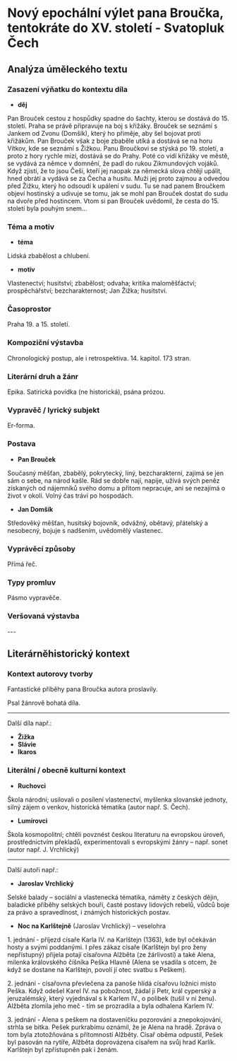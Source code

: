 # Nový epochální výlet pana Broučka, tentokráte do XV. století - Svatopluk Čech

## Analýza úměleckého textu

### Zasazení výňatku do kontextu díla

- **děj**

Pan Brouček cestou z hospůdky spadne do šachty, kterou se dostává do 15. století. Praha se právě připravuje na boj s křižáky. Brouček se seznámí s Jankem od Zvonu (Domšík), který ho přiměje, aby šel bojovat proti křižákům. Pan Brouček však z boje zbaběle utíká a dostává se na horu Vítkov, kde se seznámí s Žižkou. Panu Broučkovi se stýská po 19. století, a proto z hory rychle mizí, dostává se do Prahy. Poté co vidí křižáky ve městě, se vydává za němce v domnění, že padl do rukou Zikmundových vojáků. Když zjistí, že to jsou Češi, kteří jej naopak za německá slova chtějí upálit, hned obrátí a vydává se za Čecha a husitu. Muži jej proto zajmou a odvedou před Žižku, který ho odsoudí k upálení v sudu. Tu se nad panem Broučkem objeví hostinský a udivuje se tomu, jak se mohl pan Brouček dostat do sudu na dvoře před hostincem. Vtom si pan Brouček uvědomil, že cesta do 15. století byla pouhým snem... 

### Téma a motiv

- **téma**

Lidská zbabělost a chlubení.

- **motiv**

Vlastenectví; husitství; zbabělost; odvaha; kritika maloměšťáctví; prospěchářství; bezcharakternost; Jan Žižka; husitství.

### Časoprostor

Praha 19. a 15. století.

### Kompoziční výstavba

Chronologický postup, ale i retrospektiva. 14. kapitol. 173 stran.

### Literární druh a žánr

Epika. Satirická povídka (ne historická), psána prózou.

### Vypravěč / lyrický subjekt

Er-forma.

### Postava

- **Pan Brouček**

Současný měšťan, zbabělý, pokrytecký, líný, bezcharakterní, zajímá se jen sám o sebe, na národ kašle. Rád se dobře nají, napije, užívá svých peněz získaných od nájemníků svého domu a přitom nepracuje, ani se nezajímá o život v okolí. Volný čas tráví po hospodách.

- **Jan Domšík**

Středověký měšťan, husitský bojovník, odvážný, obětavý, přátelský a nesobecný, bojuje s nadšením, uvědomělý vlastenec.

### Vyprávěcí způsoby

Přímá řeč.

### Typy promluv

Pásmo vypravěče.

### Veršovaná výstavba

\-\-\-

## Literárněhistorický kontext

### Kontext autorovy tvorby

Fantastické příběhy pana Broučka autora proslavily. 

Psal žánrově bohatá díla.

---

Další díla např.:

- **Žižka**
- **Slávie**
- **Ikaros**

### Literální / obecně kulturní kontext

- **Ruchovci**

Škola národní; usilovali o posílení vlastenectví, myšlenka slovanské jednoty, silný zájem o venkov, historická tématika (autor např. S. Čech).

- **Lumírovci**

Škola kosmopolitní; chtěli povznést českou literaturu na evropskou úroveň, prostřednictvím překladů, experimentovali s evropskými žánry – např. sonet (autor např. J. Vrchlický) 

---

Další autoři např.:

- **Jaroslav Vrchlický**

Selské balady – sociální a vlastenecká tématika, náměty z českých dějin, baladické příběhy selských bouří, časté postavy lidových rebelů, vůdců boje za právo a spravedlnost, i známých historických postav.

- **Noc na Karlštejně** (Jaroslav Vrchlický) – veselohra  

1\. jednání - příjezd císaře Karla IV. na Karlštejn (1363), kde byl očekáván hosty a svými poddanými. I přes zákaz císaře (Karlštejn byl pro ženy nepřístupný) přijela potají císařovna Alžběta (ze žárlivosti) a také Alena, milenka královského číšníka Peška Hlavně (Alena se vsadila s otcem, že když se dostane na Karlštejn, povolí jí otec svatbu s Peškem).

2\. jednání - císařovna převlečena za panoše hlídá císařovu ložnici místo Peška. Když odešel Karel IV. na pobožnost, žádal ji Petr, král cyperský a jeruzalémský, který vyjednával s k Karlem IV., o polibek (tušil v ní ženu). Alžběta zlomila jeho meč - tím se prozradila a byla odhalena Karlem IV.

3\. jednání - Alena s peškem na dostaveníčku pozorováni a znepokojováni, strhla se bitka. Pešek purkrabímu oznámil, že je Alena na hradě. Zpráva o tom byla ztotožňována s přítomností Alžběty. Císař oběma odpustil, Pešek byl pasován na rytíře, Alžběta doprovázena císařem na svůj hrad Karlík. Karlštejn byl zpřístupněn pak i ženám.
